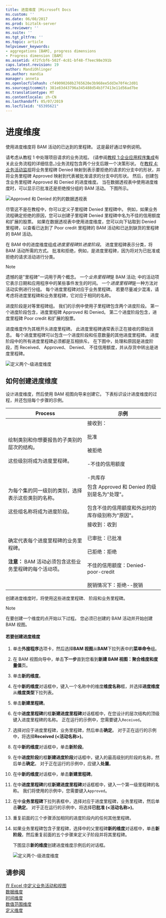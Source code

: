 ```yaml
---
title: 进度维度 |Microsoft Docs
ms.custom: ''
ms.date: 06/08/2017
ms.prod: biztalk-server
ms.reviewer: ''
ms.suite: ''
ms.tgt_pltfrm: ''
ms.topic: article
helpviewer_keywords:
- aggregations [BAM], progress dimensions
- Progress dimension [BAM]
ms.assetid: 472fcbf6-502f-4c81-bf48-f7eec98e391b
caps.latest.revision: 19
author: MandiOhlinger
ms.author: mandia
manager: anneta
ms.openlocfilehash: cf49090260b2765620e3b968ee5dd3e70f4c2d01
ms.sourcegitcommit: 381e83d43796a345488d54b3f7413e11d56ad7be
ms.translationtype: MT
ms.contentlocale: zh-CN
ms.lasthandoff: 05/07/2019
ms.locfileid: "65395621"
---
```

# <a name="progress-dimension"></a>进度维度
使用进度维度将 BAM 活动的已达到的里程碑。 这是最好通过举例说明。  
  
 请考虑从教程 1 中处理项目请求的业务流程。 (请参阅[教程 1:企业应用程序集成](../core/tutorial-1-enterprise-application-integration.md)有关此业务流程的详细信息。)业务流程包含两个分支后跟一个决策形状。 在[教程 4:业务活动监视](http://msdn.microsoft.com/library/81d5e768-f8a6-4eb0-8e6c-64db47455476)将业务里程碑 Denied 映射到表示要拒绝的请求的分支中的形状，并将业务里程碑 Approved 映射到代表被批准请求的分支中的形状。 然后，创建包含业务里程碑 Approved 和 Denied 的进度维度。 当在数据透视表中使用进度维度时，可以显示已批准还是拒绝按分组的 BAM 活动。 下图所示。  
  
 ![Approved 和 Denied 的列的数据透视表](../core/media/bts-view-with-approved-denieds.gif "bts_view-与-批准-denieds")  
  
 尽管这不是在教程中，你可以定义子里程碑 Denied 里程碑中。 例如，如果业务流程确定拒绝的原因，您可以创建子里程碑 Denied 里程碑中名为不佳的信用额度和扩展的股票。 如果在数据透视表中使用进度维度，您可以向下钻取到 Denied 里程碑，以查看已达到了 Poor credit 里程碑的 BAM 活动和已达到缺货的里程碑的 BAM 活动。  
  
 在 BAM 中的进度维度组成*进度里程碑*并*进度阶段*。 进度里程碑表示分类，将 BAM 活动所需的方式。 批准和拒绝，例如，是进度里程碑，因为将对为已批准或拒绝的请求活动进行分类。  
  
> [!NOTE]
>  遗憾的是"里程碑"一词用于两个概念。 一个*业务里程碑*是 BAM 活动; 中的活动项它表示日期和应用程序中的某些事件发生的时间。 一个*进度里程碑*是一种方法对活动实例进行分组。 每个进度里程碑对应于业务里程碑。 若要尽量减少混淆，请考虑将进度里程碑和业务里程碑，它对应于相同的名称。  
  
 进度阶段是对等里程碑组。 我们的示例中使用子里程碑包含两个进度阶段。 第一个进度阶段包含，进度里程碑 Approved 和 Denied。 第二个进度阶段包含，进度里程碑 Poor credit 和扩展的股票。  
  
 进度维度作为其根开头进度里程碑。 此进度里程碑通常表示正在接收的原始消息。 每个进度里程碑可以包含一个进度阶段和任意数量的其他进度里程碑。 进度阶段中的所有进度里程碑必须都是互相排斥。 在下图中，处理和原因是进度阶段，而 Received、 Approved、 Denied、 不佳信用额度，并从存货中转出是进度里程碑。  
  
 ![定义两个&#45;级进度维度](../core/media/bts-progress-dimension-two-levelss.gif "bts_progress 维度的两个 levelss")  
  
## <a name="how-to-create-progress-dimensions"></a>如何创建进度维度  
 设计进度维度，然后使用 BAM 视图向导来创建它。 下表标识设计进度维度的过程，并还包括每个步骤的示例。  
  
|Process|示例|  
|-------------|-------------|  
|绘制类别和你想要报告的子类别的层次的结构。<br /><br /> 这些级别将成为进度里程碑。|接收到：<br /><br /> 批准<br /><br /> 被拒绝<br /><br /> -不佳的信用额度<br /><br /> -共库存|  
|为每个集的同一级别的类别，选择表示这些类别的名称。<br /><br /> 这些组名称将成为进度阶段。|包含 Approved 和 Denied 的级别是名为"处理"。<br /><br /> 包含不佳的信用额度和外出时的库存级别称为"原因"。|  
|确定代表每个进度里程碑的业务里程碑。<br /><br /> **注意：** BAM 活动必须包含这些业务里程碑的每个活动项。|接收到：收到<br /><br /> 已审批：已批准<br /><br /> 已拒绝：拒绝<br /><br /> 不佳的信用额度：Denied-poor-credit<br /><br /> 脱销情况下：拒绝--脱销|  
  
 创建进度维度时，将使用这些进度里程碑、 阶段和业务里程碑。  
  
> [!NOTE]
>  在要创建一个维度的点开始以下过程。 您必须已创建的 BAM 活动并开始创建 BAM 视图。  
  
#### <a name="to-create-a-progress-dimension"></a>若要创建进度维度  
  
1.  单击**外接程序**选项卡，然后选择**BAM 视图**从**BAM**下拉列表中的**菜单命令**组。  
  
2.  在 BAM 视图向导中，单击**下一步**直到您看到**新建 BAM 视图：聚合维度和度量值**页。  
  
3.  单击**新的维度**。  
  
4.  在中**新的维度**对话框中，键入一个名称中的维度**维度名称**框，并选择**进度维度**从**维度类型**下拉列表。  
  
5.  单击**新建里程碑**。  
  
6.  在中**进度里程碑**的框**新建进度里程碑**对话框框中，在您设计的层次结构的顶级键入进度里程碑的名称。 正在运行的示例中，您需要键入`Received`。  
  
7.  选择对应于进度里程碑，业务里程碑，然后单击**确定**。 对于正在运行的示例中，将选择**Received (\<活动名称\>)**。  
  
8.  在中**新的维度**对话框中，单击**新阶段**。  
  
9. 在中**进度阶段**的框**新建进度阶段**对话框中，键入的最高级别的阶段的名称，然后单击**确定**。  对于正在运行的示例中，应键入**处置**。  
  
10. 在中**新的维度**对话框中，单击**新建里程碑**。  
  
11. 在中**进度里程碑**的框**新建进度里程碑**对话框框中，键入一个第一级里程碑的名称。 我们将使用的示例中，您需要键入`Approved`。  
  
12. 在中**业务里程碑**下拉列表框中，选择对应于进度里程碑，业务里程碑，然后单击**确定**。 对于正在运行的示例中，将选择**已批准 (\<活动名称\>)**。  
  
13. 重复前面的三个步骤添加相同的进度阶段内的任何其他里程碑。  
  
14. 如果业务里程碑包含子里程碑，选择中的父里程碑**新的维度**对话框中，单击**新阶段**，然后重复前面的五个步骤来定义子阶段并将其里程碑。  
  
     下图显示**新的维度**创建进度维度示例后的对话框。  
  
     ![定义两个&#45;级进度维度](../core/media/bts-progress-dimension-two-levelss.gif "bts_progress 维度的两个 levelss")  
  
## <a name="see-also"></a>请参阅  
 [在 Excel 中定义业务活动和视图](../core/defining-business-activities-and-views-in-excel.md)   
 [数据维度](../core/data-dimension.md)   
 [时间维度](../core/time-dimension.md)   
 [数值范围维度](../core/numeric-range-dimension.md)   
 [定义维度](../core/defining-dimensions.md)